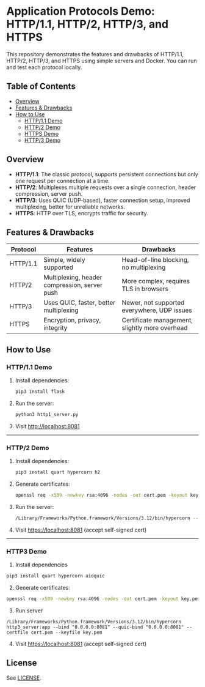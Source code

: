 # Application Protocols Demo: HTTP/1.1, HTTP/2, HTTP/3, and HTTPS

This repository demonstrates the features and drawbacks of HTTP/1.1, HTTP/2, HTTP/3, and HTTPS using simple servers and Docker. You can run and test each protocol locally.

## Table of Contents

- [Overview](#overview)
- [Features & Drawbacks](#features--drawbacks)
- [How to Use](#how-to-use)
  - [HTTP/1.1 Demo](#http11-demo)
  - [HTTP/2 Demo](#http2-demo)
  - [HTTPS Demo](#https-demo)
  - [HTTP/3 Demo](#http3-demo)

## Overview

- **HTTP/1.1**: The classic protocol, supports persistent connections but only one request per connection at a time.
- **HTTP/2**: Multiplexes multiple requests over a single connection, header compression, server push.
- **HTTP/3**: Uses QUIC (UDP-based), faster connection setup, improved multiplexing, better for unreliable networks.
- **HTTPS**: HTTP over TLS, encrypts traffic for security.

## Features & Drawbacks

| Protocol | Features                                      | Drawbacks                                      |
| -------- | --------------------------------------------- | ---------------------------------------------- |
| HTTP/1.1 | Simple, widely supported                      | Head-of-line blocking, no multiplexing         |
| HTTP/2   | Multiplexing, header compression, server push | More complex, requires TLS in browsers         |
| HTTP/3   | Uses QUIC, faster, better multiplexing        | Newer, not supported everywhere, UDP issues    |
| HTTPS    | Encryption, privacy, integrity                | Certificate management, slightly more overhead |

## How to Use

### HTTP/1.1 Demo

1. Install dependencies:
   ```sh
   pip3 install flask
   ```
2. Run the server:
   ```sh
   python3 http1_server.py
   ```
3. Visit [http://localhost:8081](http://localhost:8081)

---

### HTTP/2 Demo

1. Install dependencies:
   ```sh
   pip3 install quart hypercorn h2
   ```
2. Generate certificates:
   ```sh
   openssl req -x509 -newkey rsa:4096 -nodes -out cert.pem -keyout key.pem -days 365
   ```
3. Run the server:
   ```sh
   /Library/Frameworks/Python.framework/Versions/3.12/bin/hypercorn --certfile cert.pem --keyfile key.pem http2_server:app --bind "0.0.0.0:8081"
   ```
4. Visit [https://localhost:8081](https://localhost:8081) (accept self-signed cert)

---

### HTTP3 Demo

1. Install dependencies

```sh
pip3 install quart hypercorn aioquic
```

2. Generate certificates:

```sh
openssl req -x509 -newkey rsa:4096 -nodes -out cert.pem -keyout key.pem -days 365
```

3. Run server

```
/Library/Frameworks/Python.framework/Versions/3.12/bin/hypercorn http3_server:app --bind "0.0.0.0:8081" --quic-bind "0.0.0.0:8081" --certfile cert.pem --keyfile key.pem
```

4. Visit [https://localhost:8081](https://localhost:8081) (accept self-signed cert)

## License

See [LICENSE](LICENSE).
